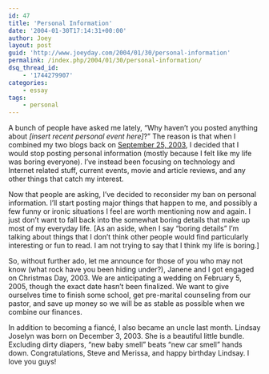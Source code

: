 ```yaml
---
id: 47
title: 'Personal Information'
date: '2004-01-30T17:14:31+00:00'
author: Joey
layout: post
guid: 'http://www.joeyday.com/2004/01/30/personal-information'
permalink: /index.php/2004/01/30/personal-information/
dsq_thread_id:
    - '1744279907'
categories:
    - essay
tags:
    - personal
---
```


A bunch of people have asked me lately, “Why haven’t you posted anything about *\[insert recent personal event here\]*?” The reason is that when I combined my two blogs back on [September 25, 2003](/2003/09/25/combined-blog), I decided that I would stop posting personal information (mostly because I felt like my life was boring everyone). I’ve instead been focusing on technology and Internet related stuff, current events, movie and article reviews, and any other things that catch my interest.

Now that people are asking, I’ve decided to reconsider my ban on personal information. I’ll start posting major things that happen to me, and possibly a few funny or ironic situations I feel are worth mentioning now and again. I just don’t want to fall back into the somewhat boring details that make up most of my everyday life. \[As an aside, when I say “boring details” I’m talking about things that I don’t think other people would find particularly interesting or fun to read. I am not trying to say that I think my life is boring.\]

So, without further ado, let me announce for those of you who may not know (what rock have you been hiding under?), Janene and I got engaged on Christmas Day, 2003. We are anticipating a wedding on February 5, 2005, though the exact date hasn’t been finalized. We want to give ourselves time to finish some school, get pre-marital counseling from our pastor, and save up money so we will be as stable as possible when we combine our finances.

In addition to becoming a fiancé, I also became an uncle last month. Lindsay Joselyn was born on December 3, 2003. She is a beautiful little bundle. Excluding dirty diapers, “new baby smell” beats “new car smell” hands down. Congratulations, Steve and Merissa, and happy birthday Lindsay. I love you guys!
